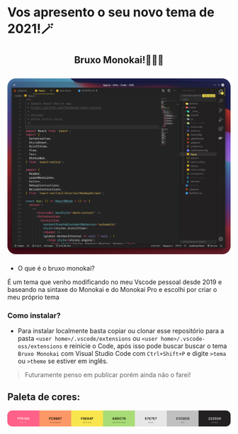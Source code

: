 # Vos apresento o seu novo tema de 2021!🪄
## 

<div align="center" width="400px">
    <h2>Bruxo Monokai!🧙🏼‍♂️<h2>
    <img src="./.github/tela.png"></img>
</div>

- O que é o bruxo monokai?

É um tema que venho modificando no meu Vscode pessoal desde 2019 e baseando na sintaxe do Monokai e do Monokai Pro e escolhi por criar o meu próprio tema

### Como instalar?

* Para instalar localmente basta copiar ou clonar esse repositório para a pasta `<user home>/.vscode/extensions` ou `<user home>/.vscode-oss/extensions` e reinicie o Code, após isso pode buscar buscar o tema `Bruxo Monokai` com Visual Studio Code com `Ctrl+Shift+P` e digite `>tema` ou `>theme` se estiver em inglês.

> Futuramente penso em publicar porém ainda não o farei!

## Paleta de cores:

<div align="center">
    <img src="./.github/paleta.png"></img>
</div>
